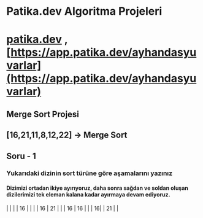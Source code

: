 # Patika.dev Algoritma Projeleri

# [patika.dev](https://www.patika.dev/tr) , [https://app.patika.dev/ayhandasyuvarlar](https://app.patika.dev/ayhandasyuvarlar)

## Merge Sort Projesi

## [16,21,11,8,12,22] -> Merge Sort

## Soru - 1

### Yukarıdaki dizinin sort türüne göre aşamalarını yazınız

#### Dizimizi ortadan ikiye ayırıyoruz, daha sonra sağdan ve soldan oluşan dizilerimizi tek eleman kalana kadar ayırmaya devam ediyoruz.


|   |    |    | 16 |
|   |    | 16 | 21 |
|   | 16 | 16 |    |
| 16|    | 21 |    |
